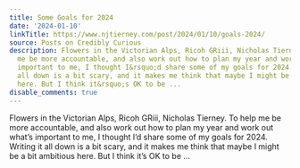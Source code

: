 ```yaml
---
title: Some Goals for 2024
date: '2024-01-10'
linkTitle: https://www.njtierney.com/post/2024/01/10/goals-2024/
source: Posts on Credibly Curious
description: Flowers in the Victorian Alps, Ricoh GRiii, Nicholas Tierney. To help
  me be more accountable, and also work out how to plan my year and work out what&rsquo;s
  important to me, I thought I&rsquo;d share some of my goals for 2024. Writing it
  all down is a bit scary, and it makes me think that maybe I might be a bit ambitious
  here. But I think it&rsquo;s OK to be ...
disable_comments: true
---
```

Flowers in the Victorian Alps, Ricoh GRiii, Nicholas Tierney. To help me be more accountable, and also work out how to plan my year and work out what&rsquo;s important to me, I thought I&rsquo;d share some of my goals for 2024. Writing it all down is a bit scary, and it makes me think that maybe I might be a bit ambitious here. But I think it&rsquo;s OK to be ...